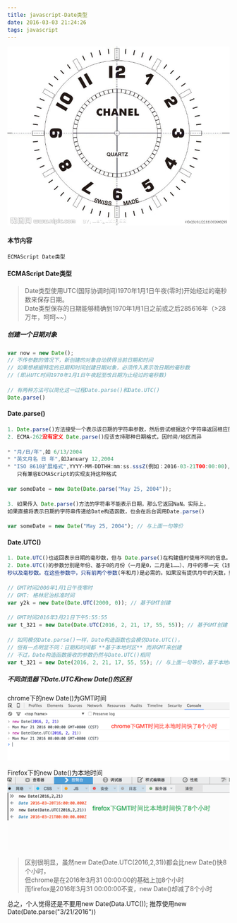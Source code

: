 ```yaml
---
title: javascript-Date类型
date: 2016-03-03 21:24:26
tags: javascript
---
```


![](/uploads/javascript-date.jpg)

#### 本节内容
```sh 
ECMAScript Date类型
```

#### ECMAScript Date类型
> Date类型使用UTC(国际协调时间)1970年1月1日午夜(零时)开始经过的毫秒数来保存日期。  
Date类型保存的日期能够精确到1970年1月1日之前或之后285616年（>28万年，呵呵~~）

##### 创建一个日期对象
```javascript
var now = new Date();
// 不传参数的情况下，新创建的对象自动获得当前日期和时间
// 如果想根据特定的日期和时间创建日期对象，必须传入表示改日期的毫秒数
// (即从UTC时间1970年1月1日午夜起至改日期为止经过的毫秒数)

// 有两种方法可以简化这一过程Date.parse()和Date.UTC()
Date.parse()
```

<!-- more -->

#### Date.parse()
```javascript
1. Date.parse()方法接受一个表示该日期的字符串参数，然后尝试根据这个字符串返回相应的日期的毫秒数
2. ECMA-262没有定义 Date.parse()应该支持那种日期格式，因时间/地区而异

* "月/日/年",如 6/13/2004
* "英文月名 日 年",如January 12,2004
* "ISO 8610扩展格式",YYYY-MM-DDTHH:mm:ss.sssZ(例如：2016-03-21T00:00:00),
   只有兼容ECMAScript的实现支持这种格式

var someDate = new Date(Date.parse("May 25, 2004"));

3. 如果传入 Date.parse()方法的字符串不能表示日期，那么它返回NaN。实际上，
如果直接将表示日期的字符串传递给Date构造函数，也会在后台调用Date.parse()

var someDate = new Date("May 25, 2004"); // 与上面一句等价

```

#### Date.UTC()

```javascript
1. Date.UTC()也返回表示日期的毫秒数，但与 Date.parse()在构建值时使用不同的信息。
2. Date.UTC()的参数分别是年份、基于0的月份（一月是0，二月是1……）、月中的哪一天（1到31）、小时数（0到23）、分钟、
秒以及毫秒数。在这些参数中，只有前两个参数(年和月)是必需的。如果没有提供月中的天数，则假设天数为1；如果省略其他参数，则统统假设为0.

// GMT时间2000年1月1日午夜零时
// GMT: 格林尼治标准时间
var y2k = new Date(Date.UTC(2000, 0)); // 基于GMT创建

// GMT时间2016年3月21日下午5:55:55
var t_321 = new Date(Date.UTC(2016, 2, 21, 17, 55, 55)); // 基于GMT创建

// 如同模仿Date.parse()一样，Date构造函数也会模仿Date.UTC()，
// 但有一点明显不同：日期和时间都 **基于本地时区** 而非GMT来创建
// 不过，Date构造函数接收的参数仍然与Date.UTC()相同
var t_321 = new Date(2016, 2, 21, 17, 55, 55); // 与上面一句等价，基于本地时区，而非GMT创建

```


##### 不同浏览器下Date.UTC和new Date()的区别

chrome下的new Date()为GMT时间
![](/uploads/date-chrome01.png)

Firefox下的new Date()为本地时间
![](/uploads/date-ff01.png)

> 区别很明显，虽然new Date(Date.UTC(2016,2,31))都会比new Date()快8个小时，  
但chrome是在2016年3月31 00:00:00的基础上加8个小时  
而firefox是2016年3月31 00:00:00不变，new Date()却减了8个小时

总之，个人觉得还是不要用new Date(Data.UTC());
推荐使用new Date(Date.parse("3/21/2016"))


